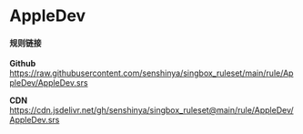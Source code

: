 # AppleDev

#### 规则链接

**Github**
https://raw.githubusercontent.com/senshinya/singbox_ruleset/main/rule/AppleDev/AppleDev.srs

**CDN**
https://cdn.jsdelivr.net/gh/senshinya/singbox_ruleset@main/rule/AppleDev/AppleDev.srs